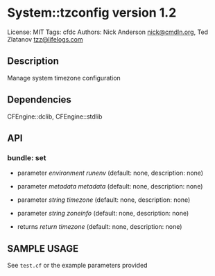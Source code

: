 # System::tzconfig version 1.2

License: MIT
Tags: cfdc
Authors: Nick Anderson <nick@cmdln.org>, Ted Zlatanov <tzz@lifelogs.com>

## Description
Manage system timezone configuration

## Dependencies
CFEngine::dclib, CFEngine::stdlib

## API
### bundle: set
* parameter _environment_ *runenv* (default: none, description: none)

* parameter _metadata_ *metadata* (default: none, description: none)

* parameter _string_ *timezone* (default: none, description: none)

* parameter _string_ *zoneinfo* (default: none, description: none)

* returns _return_ *timezone* (default: none, description: none)


## SAMPLE USAGE
See `test.cf` or the example parameters provided

